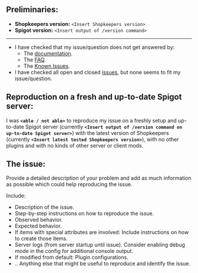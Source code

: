 ## Preliminaries:

* **Shopkeepers version:** `<Insert Shopkeepers version>`
* **Spigot version:** `<Insert output of /version command>`
---

* I have checked that my issue/question does not get answered by:
  * The [documentation](https://github.com/Shopkeepers/Shopkeepers-Wiki/wiki).
  * The [FAQ](https://github.com/Shopkeepers/Shopkeepers-Wiki/wiki/Frequently-Asked-Questions).
  * The [Known Issues](https://github.com/Shopkeepers/Shopkeepers-Wiki/wiki/Known-Issues).
* I have checked all open and closed [issues](https://github.com/Shopkeepers/Shopkeepers/issues), but none seems to fit my issue/question.

## Reproduction on a fresh and up-to-date Spigot server:

I was **`<able / not able>`** to reproduce my issue on a freshly setup and up-to-date Spigot server (currently **`<Insert output of /version command on up-to-date Spigot server>`**) with the latest version of Shopkeepers (currently **`<Insert latest tested Shopkeepers version>`**), with no other plugins and with no kinds of other server or client mods.

## The issue:

Provide a detailed description of your problem and add as much information as possible which could help reproducing the issue.

Include:
* Description of the issue.
* Step-by-step instructions on how to reproduce the issue.
* Observed behavior.
* Expected behavior.
* If items with special attributes are involved: Include instructions on how to create those items.
* Server logs (from server startup until issue). Consider enabling debug mode in the config for additional console output.
* If modified from default: Plugin configurations.
* .. Anything else that might be useful to reproduce and identify the issue.
